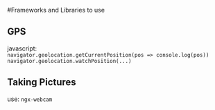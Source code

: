 #Frameworks and Libraries to use

## GPS
javascript:  
`navigator.geolocation.getCurrentPosition(pos => console.log(pos))`
`navigator.geolocation.watchPosition(...)`

## Taking Pictures
use: `ngx-webcam`
